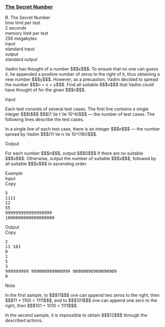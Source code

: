 <h3><a href="https://codeforces.com/contest/2132/problem/B" target="_blank" rel="noopener noreferrer">The Secret Number</a></h3>

<div class="header"><div class="title">B. The Secret Number</div><div class="time-limit"><div class="property-title">time limit per test</div>2 seconds</div><div class="memory-limit"><div class="property-title">memory limit per test</div>256 megabytes</div><div class="input-file input-standard"><div class="property-title">input</div>standard input</div><div class="output-file output-standard"><div class="property-title">output</div>standard output</div></div><div><p>Vadim has thought of a number $$$x$$$. To ensure that no one can guess it, he appended a positive number of zeros to the right of it, thus obtaining a new number $$$y$$$. However, as a precaution, Vadim decided to spread the number $$$n = x + y$$$. Find all suitable $$$x$$$ that Vadim could have thought of for the given $$$n$$$.</p></div><div class="input-specification"><div class="section-title">Input</div><p>Each test consists of several test cases. The first line contains a single integer $$$t$$$ $$$(1 \le t \le 10^4)$$$ — the number of test cases. The following lines describe the test cases.</p><p>In a single line of each test case, there is an integer $$$n$$$ — the number spread by Vadim $$$(11 \le n \le 10^{18})$$$.</p></div><div class="output-specification"><div class="section-title">Output</div><p>For each number $$$n$$$, output $$$0$$$ if there are no suitable $$$x$$$. Otherwise, output the number of suitable $$$x$$$, followed by all suitable $$$x$$$ <span class="tex-font-style-bf">in ascending order</span>.</p></div><div class="sample-tests"><div class="section-title">Example</div><div class="sample-test"><div class="input"><div class="title">Input<div title="Copy" data-clipboard-target="#id0006585672572798984" id="id00725596207881275" class="input-output-copier">Copy</div></div><pre id="id0006585672572798984"><div class="test-example-line test-example-line-even test-example-line-0">5</div><div class="test-example-line test-example-line-odd test-example-line-1">1111</div><div class="test-example-line test-example-line-even test-example-line-2">12</div><div class="test-example-line test-example-line-odd test-example-line-3">55</div><div class="test-example-line test-example-line-even test-example-line-4">999999999999999999</div><div class="test-example-line test-example-line-odd test-example-line-5">1000000000000000000</div></pre></div><div class="output"><div class="title">Output<div title="Copy" data-clipboard-target="#id005660827429706509" id="id006570257549622308" class="input-output-copier">Copy</div></div><pre id="id005660827429706509">2
11 101
0
1
5
3
999999999 999000999000999 90909090909090909
0
</pre></div></div></div><div class="note"><div class="section-title">Note</div><p>In the first sample, to $$$11$$$ one can append two zeros to the right, then $$$11 + 1100 = 1111$$$, and to $$$101$$$ one can append one zero to the right, then $$$101 + 1010 = 1111$$$.</p><p>In the second sample, it is impossible to obtain $$$12$$$ through the described actions.</p></div>